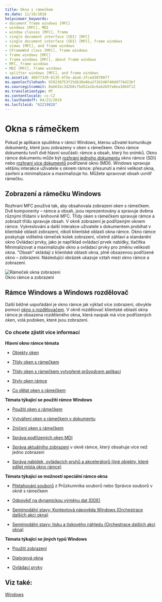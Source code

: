 ```yaml
---
title: Okna s rámečkem
ms.date: 11/19/2018
helpviewer_keywords:
- document frame windows [MFC]
- windows [MFC], MDI
- window classes [MFC], frame
- single document interface (SDI) [MFC]
- single document interface (SDI) [MFC], frame windows
- views [MFC], and frame windows
- CFrameWnd class [MFC], frame windows
- frame windows [MFC]
- frame windows [MFC], about frame windows
- MFC, frame windows
- MDI [MFC], frame windows
- splitter windows [MFC], and frame windows
ms.assetid: 40677339-8135-4f5e-aba6-3fced3078077
ms.openlocfilehash: 939230753f25db38e6ba2f26340f40ddf74d23bf
ms.sourcegitcommit: 0ab61bc3d2b6cfbd52a16c6ab2b97a8ea1864f12
ms.translationtype: MT
ms.contentlocale: cs-CZ
ms.lasthandoff: 04/23/2019
ms.locfileid: "62219828"
---
```

# <a name="frame-windows"></a>Okna s rámečkem

Pokud je aplikace spuštěna v rámci Windows, kterou uživatel komunikuje dokumenty, které jsou zobrazeny v oken s rámečkem. Okno rámce dokumentu tvoří dvě hlavní součásti: rámce a obsah, který ho snímků. Okno rámce dokumentu může být [rozhraní jednoho dokumentu](../mfc/sdi-and-mdi.md) okno rámce (SDI) nebo [rozhraní více dokumentů](../mfc/sdi-and-mdi.md) podřízené okno (MDI). Windows spravuje většinu interakce uživatele s oknem rámce: přesunutí a mění velikost okna, zavření a minimalizace a maximalizuje ho. Můžete spravovat obsah uvnitř rámečku.

## <a name="frame-windows-and-views"></a>Zobrazení a rámečku Windows

Rozhraní MFC používá tak, aby obsahovala zobrazení oken s rámečkem. Dvě komponenty – rámce a obsah, jsou reprezentovány a spravuje dvěma různými třídami v knihovně MFC. Třídy oken s rámečkem spravuje rámce a zobrazit třídu spravuje obsah. V okně zobrazení je podřízeným oknem rámce. Vykreslování a další interakce uživatele s dokumentem probíhat v klientské oblasti zobrazení, nikoli klientské oblasti okna rámce. Okno rámce poskytuje viditelná rámeček kolek zobrazení, včetně záhlaví a standardní okno Ovládací prvky, jako je například ovládací prvek nabídky, tlačítka Minimalizovat a maximalizujte okno a ovládací prvky pro změnu velikosti okna. "Obsah" skládají z klientské oblasti okna, plně obsazenou podřízené okno – zobrazení. Následující obrázek ukazuje vztah mezi okno rámce a zobrazení.

![Rámeček okna zobrazení](../mfc/media/vc37fx1.gif "rámec okna zobrazení") <br/>
Okno rámce a zobrazení

## <a name="frame-windows-and-splitter-windows"></a>Rámce Windows a Windows rozdělovač

Další běžné uspořádání je okno rámce jak výklad více zobrazení, obvykle pomocí [okno s rozdělovačem](../mfc/multiple-document-types-views-and-frame-windows.md). V okně rozdělovač klientské oblasti okna rámce je obsazena rozděleného okna, která naopak má více podřízených oken, volá podoken, které jsou zobrazení.

### <a name="what-do-you-want-to-know-more-about"></a>Co chcete zjistit více informací

**Hlavní okno rámce témata**

- [Objekty oken](../mfc/window-objects.md)

- [Třídy oken s rámečkem](../mfc/frame-window-classes.md)

- [Třídy oken s rámečkem vytvořené průvodcem aplikací](../mfc/frame-window-classes-created-by-the-application-wizard.md)

- [Styly oken rámce](../mfc/frame-window-styles-cpp.md)

- [Co dělat oken s rámečkem](../mfc/what-frame-windows-do.md)

**Témata týkající se použití rámce Windows**

- [Použití oken s rámečkem](../mfc/using-frame-windows.md)

- [Vytváření oken s rámečkem v dokumentu](../mfc/creating-document-frame-windows.md)

- [Zničení oken s rámečkem](../mfc/destroying-frame-windows.md)

- [Správa podřízených oken MDI](../mfc/managing-mdi-child-windows.md)

- [Správa aktuálního zobrazení](../mfc/managing-the-current-view.md) v okně rámce, který obsahuje více než jedno zobrazení

- [Správa nabídek, ovládacích pruhů a akcelerátorů (jiné objekty, které sdílet místa okno rámce)](../mfc/managing-menus-control-bars-and-accelerators.md)

**Témata týkající se možností speciální rámce okna**

- [Přetahování souborů](../mfc/dragging-and-dropping-files-in-a-frame-window.md) z Průzkumníka souborů nebo Správce souborů v okně s rámečkem

- [Odpověď na dynamickou výměnu dat (DDE)](../mfc/responding-to-dynamic-data-exchange-dde.md)

- [Semimodální stavy: Kontextová nápověda Windows (Orchestrace dalších akcí okna)](../mfc/orchestrating-other-window-actions.md)

- [Semimodální stavy: tisku a tiskového náhledu (Orchestrace dalších akcí okna)](../mfc/orchestrating-other-window-actions.md)

**Témata týkající se jiných typů Windows**

- [Použití zobrazení](../mfc/using-views.md)

- [Dialogová okna](../mfc/dialog-boxes.md)

- [Ovládací prvky](../mfc/controls-mfc.md)

## <a name="see-also"></a>Viz také:

[Windows](../mfc/windows.md)
